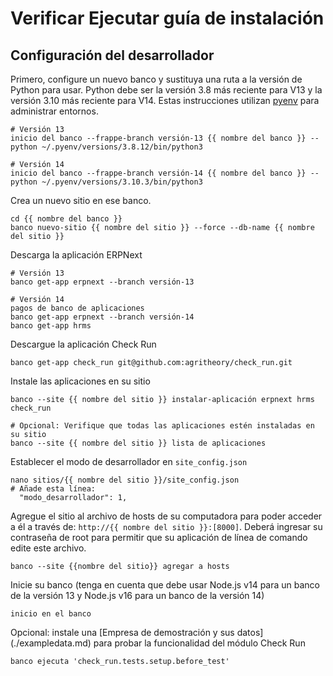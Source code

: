 # Verificar Ejecutar guía de instalación

## Configuración del desarrollador
Primero, configure un nuevo banco y sustituya una ruta a la versión de Python para usar. Python debe ser la versión 3.8 más reciente para V13 y la versión 3.10 más reciente para V14. Estas instrucciones utilizan [pyenv](https://github.com/pyenv/pyenv) para administrar entornos.

```cáscara
# Versión 13
inicio del banco --frappe-branch versión-13 {{ nombre del banco }} --python ~/.pyenv/versions/3.8.12/bin/python3

# Versión 14
inicio del banco --frappe-branch versión-14 {{ nombre del banco }} --python ~/.pyenv/versions/3.10.3/bin/python3
```

Crea un nuevo sitio en ese banco.
```cáscara
cd {{ nombre del banco }}
banco nuevo-sitio {{ nombre del sitio }} --force --db-name {{ nombre del sitio }}
```

Descarga la aplicación ERPNext
```cáscara
# Versión 13
banco get-app erpnext --branch versión-13

# Versión 14
pagos de banco de aplicaciones
banco get-app erpnext --branch versión-14
banco get-app hrms
```

Descargue la aplicación Check Run
```cáscara
banco get-app check_run git@github.com:agritheory/check_run.git 
```

Instale las aplicaciones en su sitio
```cáscara
banco --site {{ nombre del sitio }} instalar-aplicación erpnext hrms check_run

# Opcional: Verifique que todas las aplicaciones estén instaladas en su sitio
banco --site {{ nombre del sitio }} lista de aplicaciones
```

Establecer el modo de desarrollador en `site_config.json`
```cáscara
nano sitios/{{ nombre del sitio }}/site_config.json
# Añade esta línea:
  "modo_desarrollador": 1,
```

Agregue el sitio al archivo de hosts de su computadora para poder acceder a él a través de: `http://{{ nombre del sitio }}:[8000]`. Deberá ingresar su contraseña de root para permitir que su aplicación de línea de comando edite este archivo.
```cáscara
banco --site {{nombre del sitio}} agregar a hosts
```

Inicie su banco (tenga en cuenta que debe usar Node.js v14 para un banco de la versión 13 y Node.js v16 para un banco de la versión 14)
```cáscara
inicio en el banco
```

Opcional: instale una [Empresa de demostración y sus datos] (./exampledata.md) para probar la funcionalidad del módulo Check Run
```cáscara
banco ejecuta 'check_run.tests.setup.before_test'
```
